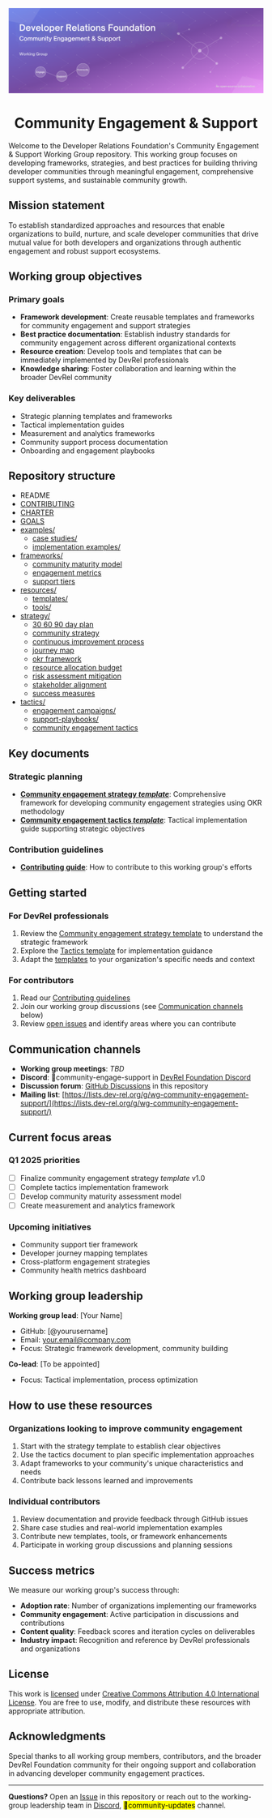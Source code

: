 <p align="center">
<img src="./resources/tools/devrel-foundation-community-banner.png" alt="Developer Relations Foundation Community Engagement & Support working group" />
</p>

<h1 align="center" style="border-bottom: none">
    Community Engagement & Support
</h1>

Welcome to the Developer Relations Foundation's Community Engagement & Support Working Group repository. This working group focuses on developing frameworks, strategies, and best practices for building thriving developer communities through meaningful engagement, comprehensive support systems, and sustainable community growth.

## Mission statement

To establish standardized approaches and resources that enable organizations to build, nurture, and scale developer communities that drive mutual value for both developers and organizations through authentic engagement and robust support ecosystems.

## Working group objectives

### Primary goals
- **Framework development**: Create reusable templates and frameworks for community engagement and support strategies
- **Best practice documentation**: Establish industry standards for community engagement across different organizational contexts
- **Resource creation**: Develop tools and templates that can be immediately implemented by DevRel professionals
- **Knowledge sharing**: Foster collaboration and learning within the broader DevRel community

### Key deliverables
- Strategic planning templates and frameworks
- Tactical implementation guides
- Measurement and analytics frameworks
- Community support process documentation
- Onboarding and engagement playbooks

## Repository structure

- README
- [CONTRIBUTING](./CONTRIBUTING.md)
- [CHARTER](./CHARTER.md)
- [GOALS](GOALS.md)
- [examples/](./examples/)
  - [case studies/](./examples/case-studes/)
  - [implementation examples/](./examples/implementation-examples/)
- [frameworks/](./frameworks/)
  - [community maturity model](./frameworks/community-maturity-model.md)
  - [engagement metrics](./frameworks/engagement-metrics.md)
  - [support tiers](./frameworks/support-tiers.md)
- [resources/](./resources/)
  - [templates/](./resources/templates/)
  - [tools/](./resources/tools/)
- [strategy/](./strategy/)
  - [30 60 90 day plan](./strategy/30-60-90-day-plan.md)
  - [community strategy](./strategy/community_strategy.md)
  - [continuous improvement process](./strategy/continuous-improvement-process.md)
  - [journey map](./strategy/journey-map.md)
  - [okr framework](./strategy/okr-framework.md)
  - [resource allocation budget](./strategy/resource-allocation-budget.md)
  - [risk assessment mitigation](./strategy/risk-assessment-mitigation.md)
  - [stakeholder alignment](./strategy/stakeholder-alignment.md)
  - [success measures](./strategy/success-measures.md)
- [tactics/](./tactics/)
  - [engagement campaigns/](./tactics/engagement-campaigns/)
  - [support-playbooks/](./tactics/support-playbooks/)
  - [community engagement tactics](./tactics/community_engagement_tactics.md)

## Key documents

### Strategic planning
- **[Community engagement strategy _template_](./strategy/community_strategy.md)**: Comprehensive framework for developing community engagement strategies using OKR methodology
- **[Community engagement tactics _template_](./tactics/community_engagement_tactics.md)**: Tactical implementation guide supporting strategic objectives

### Contribution guidelines
- **[Contributing guide](./CONTRIBUTING.md)**: How to contribute to this working group's efforts

## Getting started

### For DevRel professionals
1. Review the [Community engagement strategy template](./strategy/community_strategy.md) to understand the strategic framework
2. Explore the [Tactics template](./tactics/community_engagement_tactics.md) for implementation guidance
3. Adapt the [templates](./resources/templates/) to your organization's specific needs and context

### For contributors
1. Read our [Contributing guidelines](./CONTRIBUTING.md)
2. Join our working group discussions (see [Communication channels](#communication-channels) below)
3. Review [open issues](https://github.com/DevRel-Foundation/wg-community-engagement-support/issues) and identify areas where you can contribute

## Communication channels

- **Working group meetings**: _TBD_
- **Discord**: 🙋community-engage-support in [DevRel Foundation Discord](https://discord.gg/ukMnmFjw43)
- **Discussion forum**: [GitHub Discussions](https://github.com/DevRel-Foundation/wg-community-engagement-support/discussions) in this repository
- **Mailing list**: [https://lists.dev-rel.org/g/wg-community-engagement-support/](https://lists.dev-rel.org/g/wg-community-engagement-support/)

## Current focus areas

### Q1 2025 priorities
- [ ] Finalize community engagement strategy _template_ v1.0
- [ ] Complete tactics implementation framework
- [ ] Develop community maturity assessment model
- [ ] Create measurement and analytics framework

### Upcoming initiatives
- Community support tier framework
- Developer journey mapping templates
- Cross-platform engagement strategies
- Community health metrics dashboard

## Working group leadership

**Working group lead**: [Your Name]
- GitHub: [@yourusername]
- Email: your.email@company.com
- Focus: Strategic framework development, community building

**Co-lead**: [To be appointed]
- Focus: Tactical implementation, process optimization

## How to use these resources

### Organizations looking to improve community engagement
1. Start with the strategy template to establish clear objectives
2. Use the tactics document to plan specific implementation approaches
3. Adapt frameworks to your community's unique characteristics and needs
4. Contribute back lessons learned and improvements

### Individual contributors
1. Review documentation and provide feedback through GitHub issues
2. Share case studies and real-world implementation examples
3. Contribute new templates, tools, or framework enhancements
4. Participate in working group discussions and planning sessions

## Success metrics

We measure our working group's success through:
- **Adoption rate**: Number of organizations implementing our frameworks
- **Community engagement**: Active participation in discussions and contributions
- **Content quality**: Feedback scores and iteration cycles on deliverables
- **Industry impact**: Recognition and reference by DevRel professionals and organizations

## License

This work is [licensed](./LICENSE) under [Creative Commons Attribution 4.0 International License](https://creativecommons.org/licenses/by/4.0/). You are free to use, modify, and distribute these resources with appropriate attribution.

## Acknowledgments

Special thanks to all working group members, contributors, and the broader DevRel Foundation community for their ongoing support and collaboration in advancing developer community engagement practices.

---

**Questions?** Open an [Issue](https://github.com/DevRel-Foundation/wg-community-engagement-support/issues) in this repository or reach out to the working-group leadership team in [Discord](https://discord.gg/ukMnmFjw43), <mark>🌱community-updates</mark> channel.